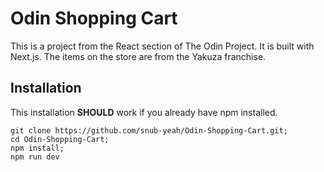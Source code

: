 # Odin Shopping Cart
This is a project from the React section of The Odin Project. It is built with Next.js. The items on the store are from the Yakuza franchise.

## Installation
This installation **SHOULD** work if you already have npm installed.
```
git clone https://github.com/snub-yeah/Odin-Shopping-Cart.git;
cd Odin-Shopping-Cart;
npm install;
npm run dev
```
